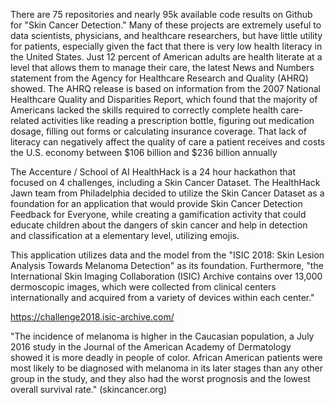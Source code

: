 There are 75 repositories and nearly 95k available code results on Github for "Skin Cancer Detection." 
Many of these projects are extremely useful to data scientists, physicians, and healthcare researchers, but have
little utility for patients, especially given the fact that there is very low health literacy in the 
United States.  Just 12 percent of American adults are health literate at a level that allows them to manage their
care, the latest News and Numbers statement from the Agency for Healthcare Research and Quality (AHRQ) showed. 
The AHRQ release is based on information from the 2007 National Healthcare Quality and Disparities Report, 
which found that the majority of Americans lacked the skills required to correctly complete health care-related 
activities like reading a prescription bottle, figuring out medication dosage, filling out forms or calculating 
insurance coverage. That lack of literacy can negatively affect the quality of care a patient receives and costs
the U.S. economy between $106 billion and $236 billion annually

The Accenture / School of AI HealthHack is a 24 hour hackathon that focused on 4 challenges, including a Skin Cancer
Dataset.  The HealthHack Jawn team from Philadelphia decided to utilize the Skin Cancer Dataset as a foundation for 
an application that would provide Skin Cancer Detection Feedback for Everyone, while creating a gamification
activity that could educate children about the dangers of skin cancer and help in detection and classification at a 
elementary level, utilizing emojis. 

This application utilizes data and the model from the "ISIC 2018: Skin Lesion Analysis Towards Melanoma Detection" 
as its foundation. Furthermore, "the  International Skin Imaging Collaboration (ISIC) Archive contains over 13,000 
dermoscopic images, which were collected from clinical centers internationally and acquired from a variety of devices
within each center."

https://challenge2018.isic-archive.com/ 

"The incidence of melanoma is higher in the Caucasian population, a July 2016 study in the Journal of the American Academy 
of Dermatology showed it is more deadly in people of color. African American patients were most likely to be diagnosed
with melanoma in its later stages than any other group in the study, and they also had the worst prognosis and the 
lowest overall survival rate." (skincancer.org)

